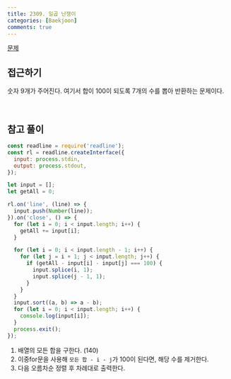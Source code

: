 ```yaml
---
title: 2309. 일곱 난쟁이
categories: [Baekjoon]
comments: true
---
```


[문제](https://www.acmicpc.net/problem/2309)

## 접근하기

숫자 9개가 주어진다. 여기서 합이 100이 되도록 7개의 수를 뽑아 반환하는 문제이다.

<br>

## 참고 풀이

```js
const readline = require('readline');
const rl = readline.createInterface({
  input: process.stdin,
  output: process.stdout,
});

let input = [];
let getAll = 0;

rl.on('line', (line) => {
  input.push(Number(line));
}).on('close', () => {
  for (let i = 0; i < input.length; i++) {
    getAll += input[i];
  }

  for (let i = 0; i < input.length - 1; i++) {
    for (let j = i + 1; j < input.length; j++) {
      if (getAll - input[i] - input[j] === 100) {
        input.splice(i, 1);
        input.splice(j - 1, 1);
      }
    }
  }
  input.sort((a, b) => a - b);
  for (let i = 0; i < input.length; i++) {
    console.log(input[i]);
  }
  process.exit();
});
```

1. 배열의 모든 합을 구한다. (140)
2. 이중for문을 사용해 `모든 합 - i - j`가 100이 된다면, 해당 수를 제거한다.
3. 다음 오름차순 정렬 후 차례대로 출력한다.
